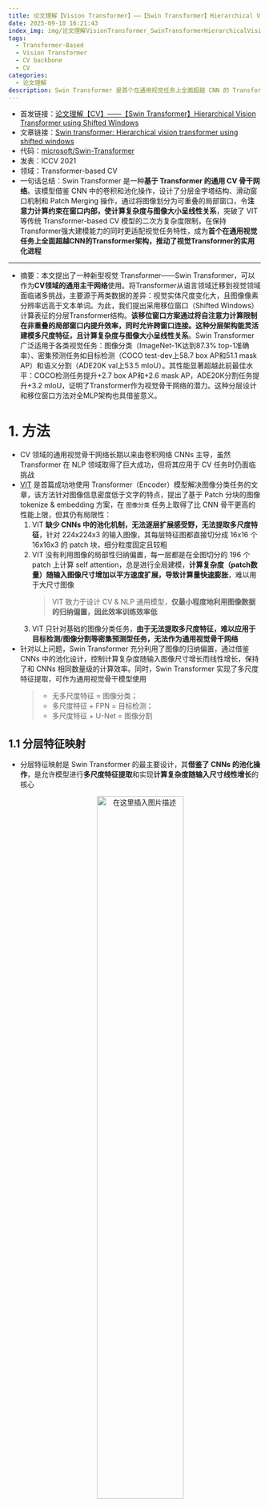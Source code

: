 ```yaml
---
title: 论文理解【Vision Transformer】——【Swin Transformer】Hierarchical Vision Transformer using Shifted Windows
date: 2025-09-10 16:21:43
index_img: img/论文理解VisionTransformer_SwinTransformerHierarchicalVisionTransformerusingShiftedWindows/img_001.png
tags:
  - Transformer-Based
  - Vision Transformer
  - CV backbone
  - CV
categories:
  - 论文理解
description: Swin Transformer 是首个在通用视觉任务上全面超越 CNN 的 Transformer-Based 通用 CV 骨干网络。该模型借鉴 CNN 中的卷积和池化操作，将注意力计算约束在可重叠的图像patch内部，使计算复杂度与图像大小呈线性关系
---
```


- 首发链接：[论文理解【CV】——【Swin Transformer】Hierarchical Vision Transformer using Shifted Windows](https://blog.csdn.net/wxc971231/article/details/148057310)
- 文章链接：[Swin transformer: Hierarchical vision transformer using shifted windows](https://openaccess.thecvf.com/content/ICCV2021/html/Liu_Swin_Transformer_Hierarchical_Vision_Transformer_Using_Shifted_Windows_ICVisionTransformer_2021_paper)
- 代码：[microsoft/Swin-Transformer](https://github.com/microsoft/Swin-Transformer)
- 发表：ICCV 2021
- 领域：Transformer-based CV
- 一句话总结：Swin Transformer 是一种**基于 Transformer 的通用 CV 骨干网络**。该模型借鉴 CNN 中的卷积和池化操作，设计了分层金字塔结构、滑动窗口机制和 Patch Merging 操作，通过将图像划分为可重叠的局部窗口，令**注意力计算约束在窗口内部，使计算复杂度与图像大小呈线性关系**，突破了 VIT 等传统 Transformer-based CV 模型的二次方复杂度限制，在保持Transformer强大建模能力的同时更适配视觉任务特性，成为**首个在通用视觉任务上全面超越CNN的Transformer架构，推动了视觉Transformer的实用化进程**
----------
- 摘要：本文提出了一种新型视觉 Transformer——Swin Transformer，可以作为**CV领域的通用主干网络**使用。将Transformer从语言领域迁移到视觉领域面临诸多挑战，主要源于两类数据的差异：视觉实体尺度变化大，且图像像素分辨率远高于文本单词。为此，我们提出采用移位窗口（Shifted Windows）计算表征的分层Transformer结构。**该移位窗口方案通过将自注意力计算限制在非重叠的局部窗口内提升效率，同时允许跨窗口连接。这种分层架构能灵活建模多尺度特征，且计算复杂度与图像大小呈线性关系**。Swin Transformer广泛适用于各类视觉任务：图像分类（ImageNet-1K达到87.3% top-1准确率）、密集预测任务如目标检测（COCO test-dev上58.7 box AP和51.1 mask AP）和语义分割（ADE20K val上53.5 mIoU）。其性能显著超越此前最佳水平：COCO检测任务提升+2.7 box AP和+2.6 mask AP，ADE20K分割任务提升+3.2 mIoU，证明了Transformer作为视觉骨干网络的潜力。这种分层设计和移位窗口方法对全MLP架构也具借鉴意义。

# 1. 方法
- CV 领域的通用视觉骨干网络长期以来由卷积网络 CNNs 主导，虽然 Transformer 在 NLP 领域取得了巨大成功，但将其应用于 CV 任务时仍面临挑战
- [VIT](https://blog.csdn.net/wxc971231/article/details/141721062) 是首篇成功地使用 Transformer（Encoder）模型解决图像分类任务的文章，该方法针对图像信息密度低于文字的特点，提出了基于 Patch 分块的图像 tokenize & embedding 方案，在 `图像分类` 任务上取得了比 CNN 骨干更高的性能上限，但其仍有局限性：
    1. VIT **缺少 CNNs 中的池化机制，无法逐层扩展感受野，无法提取多尺度特征**，针对 224x224x3 的输入图像，其每层特征图都直接切分成 16x16 个 16x16x3 的 patch 块，细分粒度固定且较粗
    2. VIT 没有利用图像的局部性归纳偏置，每一层都是在全图切分的 196 个 patch 上计算 self attention，总是进行全局建模，**计算复杂度（patch数量）随输入图像尺寸增加以平方速度扩展，导致计算量快速膨胀**，难以用于大尺寸图像
        > VIT 致力于设计 CV & NLP 通用模型，**仅最小程度地利用图像数据的归纳偏置，因此效率训练效率低**
    3. VIT 只针对基础的图像分类任务，**由于无法提取多尺度特征，难以应用于目标检测/图像分割等密集预测型任务，无法作为通用视觉骨干网络**
- 针对以上问题，Swin Transformer 充分利用了图像的归纳偏置，通过借鉴 CNNs 中的池化设计，控制计算复杂度随输入图像尺寸增长而线性增长，保持了和 CNNs 相同数量级的计算效率。同时，Swin Transformer 实现了多尺度特征提取，可作为通用视觉骨干模型使用
    > - 无多尺度特征 = 图像分类；
    > - 多尺度特征 + FPN = 目标检测；
    > - 多尺度特征 + U-Net = 图像分割
## 1.1 分层特征映射
- 分层特征映射是 Swin Transformer 的最主要设计，其**借鉴了 CNNs 的池化操作**，是允许模型进行**多尺度特征提取**和实现**计算复杂度随输入尺寸线性增长**的核心
    <div align="center">
        <img src="/MyBlog/img/论文理解VisionTransformer_SwinTransformerHierarchicalVisionTransformerusingShiftedWindows/img_001.png" alt="在这里插入图片描述" style="width: 60%;">
    </div>

    其中 **self-attention 永远在红框**中计算，所有红框 patch数量（Transformer计算量）相同，如图所示
    1. VIT 不进行下采样，每层特征图尺寸相同，都切分为相同数量的 patch 块，在全图计算 attention
    2. Swin Transformer 中引入了类似池化的 Patch Merging 操作，图示中由下至上进行了两次 2 倍下采样（Patch Merging），每次操作**使得特征图尺寸减小2x2=4倍，而通道数（nx）增加2倍，红框内 self attention 部分计算量不变但感受野增大**
        > 默认设定下，Swin Transformer 每个 self attention 窗口内有 7x7=49 个 patch，每个 patch 尺寸 4x4x3
- 具体而言，`Patch Merging` 操作如下：设原图尺寸 $H\times W\times C$，首先对原来的特征图进行一次 2 倍下采样，变成 4 张分辨率更低的特征图，然后扩展通道，得到特征图尺寸 $\frac{H}{2}\times \frac{W}{2}\times 4C$，经过 LayerNorm 后通过 1x1 卷积减半通道数，最终特征图尺寸 $\frac{H}{2}\times \frac{W}{2}\times 2C$
    > 注：降低通道数是为使处理后通道数翻倍而非翻四倍，从而和 CNNs 中的池化操作特点保持一致
    
    <div align="center">
        <img src="/MyBlog/img/论文理解VisionTransformer_SwinTransformerHierarchicalVisionTransformerusingShiftedWindows/img_002.png" alt="在这里插入图片描述" style="width: 75%;">
    </div>

## 1.2 基于移位窗口的自注意力
- Transformer 中全局自注意力计算每个 token 与所有其他 token 之间的关系，导致与计算复杂度关于 token 数量呈二次方关系，使其不适合需要大量 token 进行密集预测或输入高分辨率图像的视觉问题，**窗口自注意机制可以使计算复杂度关于 token 数量呈线性增长**。具体地，设输入图像通道为 $C$，切分为 $h\times w$ 个不重叠的自注意力窗口，每个窗口由 $M\times M$ 个不重叠的 patch 组成，永远在窗口内部计算自注意力（序列长度永远为 $M^2$）。这种情况下，传统的多头自注意力MSA和窗口多头自注意力W-MSA的计算量如下
    $$
    \begin{aligned}
    &\Omega(\text{MSA}) = 4hwC^2 + 2(hw)^2C \\
    &\Omega(\text{W-MSA}) = 4hwC^2 + 2M^2hwC \\
    \end{aligned}
    $$
    把图像看作长度 $h\times w$ 的序列，**可见**$\Omega(\text{MSA})$**关于 hw 二次方增长，而 $\Omega(\text{W-MSA})$ 关于 hw 线性增长**
    > - 按默认设定，Swin Transformer 输入图像尺寸 224x224x3，第一层中将其切分为 56x56 个尺寸 4x4x3 的 patch，每 7x7 个 patch 组成一个注意力窗口。这里 $h=w=224, C=3, M=7$
    > - 以上计算复杂度只考虑浮点数乘法次数，MSA 输入等价于长度 hw 的 C 维 embedding 序列，计算方式参考 [序列模型（3）—— LLM的参数量和计算量](https://blog.csdn.net/wxc971231/article/details/135434478) 第 2.2 节；W-MSA 相当于计算 $\frac{h}{M}x\frac{w}{M}$ 次长度 $M$ 的 $C$ 维度 embedding 序列
- 窗口自注意 W-MSA 虽然有效降低了计算复杂度，但使得窗口间无法交换信息，为此，作者进一步提出了**移位窗口机制**，通过**向右下移动窗口后再计算一次 W-MAS 实现上下文信息聚合（称为 SW-MAS）**，如下图所示
    <div align="center">
        <img src="/MyBlog/img/论文理解VisionTransformer_SwinTransformerHierarchicalVisionTransformerusingShiftedWindows/img_003.png" alt="在这里插入图片描述" style="width: 80%;">
    </div>

    -  **W-MSA 和 SW-MSA 是绑定的，必须在连续的两层中执行，组成一个基本计算单元**，因此 Swin Transformer 的总 Transformer Block 层数一定是偶数。连续两层计算过程的数学表达为
        $$
        \begin{array}{l}
        \hat{\mathbf{z}}^{l}=\text { W-MSA }\left(\mathrm{LN}\left(\mathbf{z}^{l-1}\right)\right)+\mathbf{z}^{l-1}, \\
        \mathbf{z}^{l}=\mathrm{MLP}\left(\mathrm{LN}\left(\hat{\mathbf{z}}^{l}\right)\right)+\hat{\mathbf{z}}^{l}, \\
        \hat{\mathbf{z}}^{l+1}=\mathrm{SW}-\mathrm{MSA}\left(\mathrm{LN}\left(\mathbf{z}^{l}\right)\right)+\mathbf{z}^{l}, \\
        \mathbf{z}^{l+1}=\mathrm{MLP}\left(\mathrm{LN}\left(\hat{\mathbf{z}}^{l+1}\right)\right)+\hat{\mathbf{z}}^{l+1},
        \end{array}
        $$
    - SW-MSA 中自注意力还是在红框中计算，一共有 9 个区域要计算。为了提升计算效率，作者在此设计了一个巧妙的移位+掩码计算方法，使得两次自注意力计算的 patch 数和 patch 尺寸都一致。基本思路如下图所示：
        <div align="center">
            <img src="/MyBlog/img/论文理解VisionTransformer_SwinTransformerHierarchicalVisionTransformerusingShiftedWindows/img_004.png" alt="在这里插入图片描述" style="width: 80%;">
        </div>

        首先通过 cyclic shift 将 A,B,C 块移动下去，使其和原先一样切分成 4 个区域。然后注意到右上、右下、左下三块中移过来的部分和原先的部分不是相邻图像，因此不应该交互信息，故需通过设置 mask 控制注意力计算的范围，实际还是在以下 9 个区域内部计算自注意力
        <div align="center">
            <img src="/MyBlog/img/论文理解VisionTransformer_SwinTransformerHierarchicalVisionTransformerusingShiftedWindows/img_005.png" alt="在这里插入图片描述" style="width: 20%;">
        </div>

## 1.3 相对位置编码
- 不同于 VIT，Swin Transformer 使用相对位置编码，其基本思想是：**如果两个 Patch 的相对位置一致，那么相对位置编码也应该一致**。在模型中，它体现在**为每个 Attention head 计算 Q K 相似度时引入相对位置偏置** $B\in \mathbb{R}^{M^2\times M^2}$，即：
    $$
    \text { Attention }(Q, K, V)=\operatorname{SoftMax}\left(Q K^{T} / \sqrt{d}+B\right) V
    $$
    <div align="center">
        <img src="/MyBlog/img/论文理解VisionTransformer_SwinTransformerHierarchicalVisionTransformerusingShiftedWindows/img_006.png" alt="在这里插入图片描述" style="width: 80%;">
    </div>

    注意到相对位置编码总是以自己为（0, 0）计算其他 patch 的相对位置，分别把4个相对位置拉平即得到4x4的矩阵。接下来要做的事就是**把每个框中的**$(x_{r},y_r)$**转换为一维数字 $k_{xy}$，并且保证相同的 $(x_{r},y_r)$ 对应的 $k_{xy}$ 一致，从而可以用一个可学习的参数表示它们**。具体地，作者通过以下三个操作实现
    <div align="center">
        <img src="/MyBlog/img/论文理解VisionTransformer_SwinTransformerHierarchicalVisionTransformerusingShiftedWindows/img_007.png" alt="在这里插入图片描述" style="width: 80%;">
    </div>

    这里需要注意，$B\in \mathbb{R}^{M^2\times M^2}$ 代表任意两个 patch 间的相对位置关系，但实际上 patch 在每个轴上的相对位置关系都在区间 $[-M+1, M-1]$ 内，区间长度 $2M-1$，$k_{xy}$ 最多有 $(2M-1)^2$ 个取值，**故只需要使用一个可学习的 `nn.Parameter(torch.zeros((2 * window_size[0] - 1) * (2 * window_size[1] - 1), num_heads))` 学习较小的 $\hat{B}\in \mathbb{R}^{(2M-1)\times (2M-1)}$，即可从中恢复 $B$**，如下所示
    <div align="center">
        <img src="/MyBlog/img/论文理解VisionTransformer_SwinTransformerHierarchicalVisionTransformerusingShiftedWindows/img_008.png" alt="在这里插入图片描述" style="width: 80%;">
    </div>





## 1.4 总体结构

- Swin Transformer 结构图如下
    <div align="center">
        <img src="/MyBlog/img/论文理解VisionTransformer_SwinTransformerHierarchicalVisionTransformerusingShiftedWindows/img_009.png" alt="在这里插入图片描述" style="width: 100%;">
    </div>

    1. 输入图像尺寸 $H\times W\times 3$
    2. 切分 patch，Swin Transformer 默认每个 patch 为 4x4x3 的图块，处理后图像尺寸 $\frac{H}{4}\times \frac{W}{4}\times 48$，其中 48 是 patch 拉平得到的
    3. 在 Stage 1 中，先做线性变换调整通道数量为指定超参数 $C$，图像尺寸变成 $\frac{H}{4}\times \frac{W}{4}\times C$ 
        > VIT 至此都一样，之后它直接把特征图看作长度 $\frac{H}{4}\times \frac{W}{4}$ 的 $C$ 维 embedding 序列计算 self-attention
    4. 在 Stage 1 中，经 Swin Transformer Block 输出尺寸不变，维持 $\frac{H}{4}\times \frac{W}{4}\times C$ 
    5. 在 Stage 2 中，经 Patch Merging，尺寸变为 $\frac{H}{8}\times \frac{W}{8}\times 2C$，经过 Swin Transformer Block 维持不变
    6. 在 Stage 3、Stage 4 中，操作和 Stage 2 完全相同，最终输出尺寸 $\frac{H}{32}\times \frac{W}{32}\times 8C$，直接用于各类视觉下游任务（比如图像分类任务就是用 Global average pooling 把 7x7 取平均拉平，变成 1x1x8C，再用线性层调整维度为类别数量，接softmax分类头）
- 注意到 **Stage 1 的 patch 对应原图尺寸（感受野）最小，随着网络的加深，Stage 2、Stage 3、Stage 4 通过 patch merging 层将相邻的图像块合并，从而降低分辨率并增大感受野**。这种逐步降低分辨率的过程使得 Swin Transformer 能够在不同的阶段输出不同尺寸的特征图，从而实现 **`多尺度特征表示`**
# 2. 实验
- 在ImageNet22K数据集上，准确率能达到惊人的86.4%。另外在检测，分割等任务上表现也很优异，感兴趣的可以翻看论文最后的实验部分
    <div align="center">
        <img src="/MyBlog/img/论文理解VisionTransformer_SwinTransformerHierarchicalVisionTransformerusingShiftedWindows/img_010.png" alt="在这里插入图片描述" style="width: 80%;">
    </div>


# 3. 总结 & 感受
- 本文提出的 Swin Transformer 是一种新型视觉 Transformer 架构，通过引入分层特征表示和移位窗口机制，实现了线性计算复杂度，并能够有效地建模多尺度特征。与传统的 Vision Transformer（ViT）相比，Swin Transformer在多个方面展现了显著的优势。
    1. 相比 ViT 只能生成单一低分辨率特征图，**Swin Transformer 的分层特征映射机制使其能够生成多尺度的特征图，使其能更好地适应目标检测和语义分割等密集预测任务**
    2. 相比 ViT 使用全局自注意力机制，计算复杂度呈二次增长，难以扩展到大规模图像处理任务，S**win Transformer 的移位窗口自注意机制通过在不同层之间交替使用规则和移位窗口划分，增强了模型捕捉跨窗口信息的能力，并实现了计算复杂度的线性增长**
    3. 实验表明，Swin Transformer 在 ImageNet 图像分类、COCO 目标检测和 ADE20K 语义分割等任务上均表现出色，显著超越了ViT及其变体
- 总的来说，**Swin Transformer 有效地将图像数据的归纳偏置和 Transformer 骨干相结合，相比朴素的 VIT 方法大幅提升了计算效率和性能表现**。但是**图像归纳偏置的引入也限制了 Swin Transformer 的通用性**，因为 Shift Window 的机制用到 NLP 领域的合理性不是很强，相比而言 ViT 可能更适合作为 CV/NLP 的大一统模型骨干
